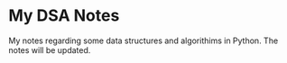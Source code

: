 # My DSA Notes

My notes regarding some data structures and algorithims in Python. The notes will be updated.
